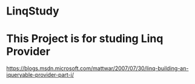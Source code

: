 # LinqStudy

# This Project is for studing Linq Provider

https://blogs.msdn.microsoft.com/mattwar/2007/07/30/linq-building-an-iqueryable-provider-part-i/
